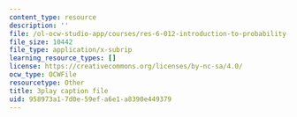 ```yaml
---
content_type: resource
description: ''
file: /ol-ocw-studio-app/courses/res-6-012-introduction-to-probability-spring-2018/958973a17d0e59efa6e1a8390e449379_zbu8KQx9bqM.vtt
file_size: 10442
file_type: application/x-subrip
learning_resource_types: []
license: https://creativecommons.org/licenses/by-nc-sa/4.0/
ocw_type: OCWFile
resourcetype: Other
title: 3play caption file
uid: 958973a1-7d0e-59ef-a6e1-a8390e449379
---
```


